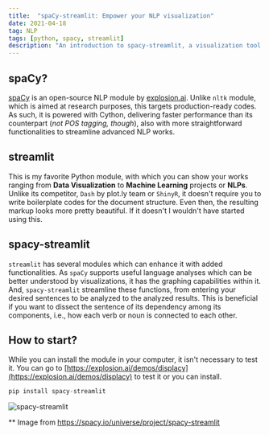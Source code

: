 ```yaml
---
title:  "spaCy-streamlit: Empower your NLP visualization"
date: 2021-04-18
tag: NLP
tags: [python, spacy, streamlit]
description: "An introduction to spacy-streamlit, a visualization tool powered by spaCy and Streamlit"
---
```


## spaCy?
[spaCy](https://spacy.io) is an open-source NLP module by [explosion.ai](https://explosion.ai). Unlike `nltk` module, which is aimed at research purposes, this targets production-ready codes. As such, it is powered with Cython, delivering faster performance than its counterpart (*not POS tagging, though*), also with more straightforward functionalities to streamline advanced NLP works.


## streamlit
This is my favorite Python module, with which you can show your works ranging from **Data Visualization** to **Machine Learning** projects or **NLPs**. Unlike its competitor, `Dash` by plot.ly team or `ShinyR`, it doesn't require you to write boilerplate codes for the document structure. Even then, the resulting markup looks more pretty beautiful. If it doesn't I wouldn't have started using this.

## spacy-streamlit
`streamlit` has several modules which can enhance it with added functionalities. As `spaCy` supports useful language analyses which can be better understood by visualizations, it has the graphing capabilities within it. And, `spacy-streamlit` streamline these functions, from entering your desired sentences to be analyzed to the analyzed results. This is beneficial if you want to dissect the sentence of its dependency among its components, i.e., how each verb or noun is connected to each other.

## How to start?
While you can install the module in your computer, it isn't necessary to test it. You can go to [https://explosion.ai/demos/displacy](https://explosion.ai/demos/displacy) to test it or you can install.

```python
pip install spacy-streamlit
```

![spacy-streamlit](https://user-images.githubusercontent.com/13643239/85388081-f2da8700-b545-11ea-9bd4-e303d3c5763c.png)

** Image from https://spacy.io/universe/project/spacy-streamlit